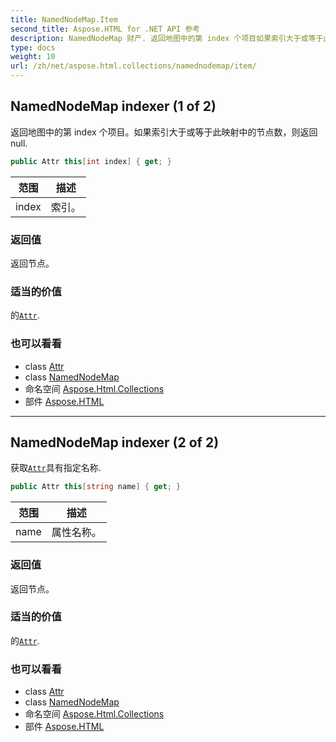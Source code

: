 ```yaml
---
title: NamedNodeMap.Item
second_title: Aspose.HTML for .NET API 参考
description: NamedNodeMap 财产. 返回地图中的第 index 个项目如果索引大于或等于此映射中的节点数则返回 null.
type: docs
weight: 10
url: /zh/net/aspose.html.collections/namednodemap/item/
---
```

## NamedNodeMap indexer (1 of 2)

返回地图中的第 index 个项目。如果索引大于或等于此映射中的节点数，则返回 null.

```csharp
public Attr this[int index] { get; }
```

| 范围 | 描述 |
| --- | --- |
| index | 索引。 |

### 返回值

返回节点。

### 适当的价值

的[`Attr`](../../../aspose.html.dom/attr/).

### 也可以看看

* class [Attr](../../../aspose.html.dom/attr/)
* class [NamedNodeMap](../)
* 命名空间 [Aspose.Html.Collections](../../namednodemap/)
* 部件 [Aspose.HTML](../../../)

---

## NamedNodeMap indexer (2 of 2)

获取[`Attr`](../../../aspose.html.dom/attr/)具有指定名称.

```csharp
public Attr this[string name] { get; }
```

| 范围 | 描述 |
| --- | --- |
| name | 属性名称。 |

### 返回值

返回节点。

### 适当的价值

的[`Attr`](../../../aspose.html.dom/attr/).

### 也可以看看

* class [Attr](../../../aspose.html.dom/attr/)
* class [NamedNodeMap](../)
* 命名空间 [Aspose.Html.Collections](../../namednodemap/)
* 部件 [Aspose.HTML](../../../)


